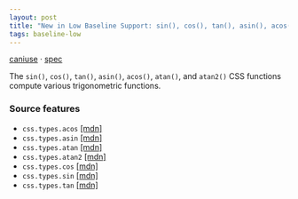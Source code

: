 ```yaml
---
layout: post
title: "New in Low Baseline Support: sin(), cos(), tan(), asin(), acos(), atan(), and atan2() (CSS)"
tags: baseline-low
---
```


[caniuse](https://caniuse.com/?search=trig-functions) · [spec](https://drafts.csswg.org/css-values-4/#trig-funcs)

The `sin()`, `cos()`, `tan()`, `asin()`, `acos()`, `atan()`, and `atan2()` CSS functions compute various trigonometric functions.

### Source features

- ``css.types.acos`` [[mdn]](https://https://developer.mozilla.org/en-US/search?q=css.types.acos)
- ``css.types.asin`` [[mdn]](https://https://developer.mozilla.org/en-US/search?q=css.types.asin)
- ``css.types.atan`` [[mdn]](https://https://developer.mozilla.org/en-US/search?q=css.types.atan)
- ``css.types.atan2`` [[mdn]](https://https://developer.mozilla.org/en-US/search?q=css.types.atan2)
- ``css.types.cos`` [[mdn]](https://https://developer.mozilla.org/en-US/search?q=css.types.cos)
- ``css.types.sin`` [[mdn]](https://https://developer.mozilla.org/en-US/search?q=css.types.sin)
- ``css.types.tan`` [[mdn]](https://https://developer.mozilla.org/en-US/search?q=css.types.tan)
